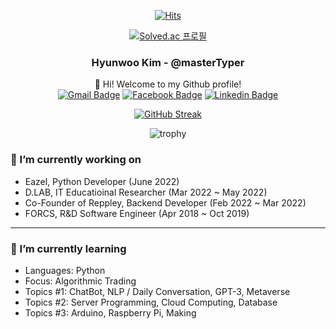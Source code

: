 <div align="center">

[![Hits](https://hits.seeyoufarm.com/api/count/incr/badge.svg?url=https%3A%2F%2Fgithub.com%2FmasterTyper%2Fhit-counter&count_bg=%23FF3359&title_bg=%23555555&icon=github.svg&icon_color=%23FFFFFF&title=hits&edge_flat=false)](https://hits.seeyoufarm.com)

[![Solved.ac
프로필](http://mazassumnida.wtf/api/mini/generate_badge?boj=masterTyper)](https://solved.ac/masterTyper)
  
### Hyunwoo Kim - @masterTyper
👋 Hi! Welcome to my Github profile!   
[![Gmail Badge](https://img.shields.io/badge/-Gmail-d14836?style=flat-square&logo=Gmail&logoColor=white&link=mailto:hyunwookim.master@gmail.com)](mailto:hyunwookim.master@gmail.com)
[![Facebook Badge](https://img.shields.io/badge/-Facebook-1877f2?style=flat-square&logo=facebook&logoColor=white&link=https://www.facebook.com/hyunwookim.master/)](https://www.facebook.com/hyunwookim.master/)
[![Linkedin Badge](https://img.shields.io/badge/-LinkedIn-blue?style=flat-square&logo=Linkedin&logoColor=white&link=https://www.linkedin.com/in/waldo-kim/)](https://www.linkedin.com/in/waldo-kim/)

<!-- [![opgc](https://api.opgc.me/githubs/users/masterTyper/tag/?theme=basic)](https://opgc.me/#/users/masterTyper) -->
  
[![GitHub Streak](http://github-readme-streak-stats.herokuapp.com?user=masterTyper&theme=buefy&hide_border=false&date_format=M%20j%5B%2C%20Y%5D)](https://git.io/streak-stats)

![trophy](https://github-profile-trophy.vercel.app/?username=masterTyper)
  
</div>

### 🔭 I’m currently working on
- Eazel, Python Developer (June 2022)
- D.LAB, IT Educatioinal Researcher (Mar 2022 ~ May 2022)
- Co-Founder of Reppley, Backend Developer (Feb 2022 ~ Mar 2022)
- FORCS, R&D Software Engineer (Apr 2018 ~ Oct 2019)

---

### 🌱 I’m currently learning
- Languages: Python
- Focus: Algorithmic Trading
- Topics #1: ChatBot, NLP / Daily Conversation, GPT-3, Metaverse
- Topics #2: Server Programming, Cloud Computing, Database
- Topics #3: Arduino, Raspberry Pi, Making


<!---
masterTyper/masterTyper is a ✨ special ✨ repository because its `README.md` (this file) appears on your GitHub profile.
You can click the Preview link to take a look at your changes.
--->
